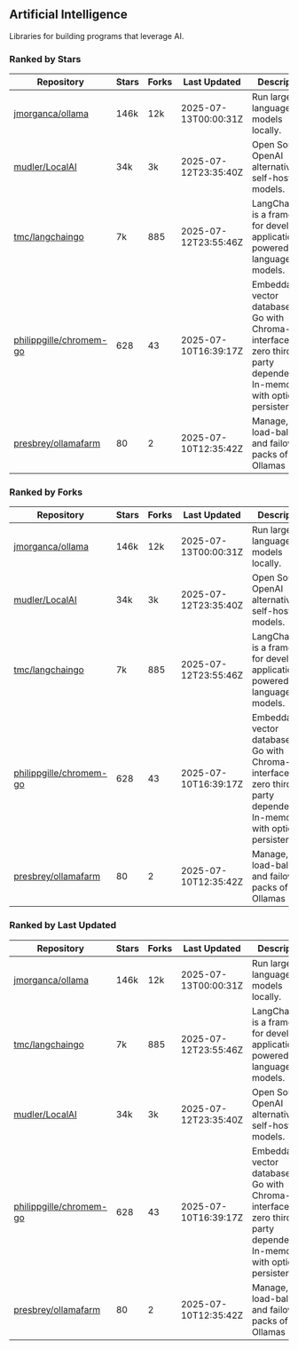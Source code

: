 ## Artificial Intelligence

Libraries for building programs that leverage AI.

### Ranked by Stars

| Repository | Stars | Forks | Last Updated | Description | 
|------------|-------|-------|--------------|-------------|
| [jmorganca/ollama](https://github.com/jmorganca/ollama) | 146k | 12k | 2025-07-13T00:00:31Z |  Run large language models locally. |
| [mudler/LocalAI](https://github.com/mudler/LocalAI) | 34k | 3k | 2025-07-12T23:35:40Z |  Open Source OpenAI alternative, self-host AI models. |
| [tmc/langchaingo](https://github.com/tmc/langchaingo) | 7k | 885 | 2025-07-12T23:55:46Z |  LangChainGo is a framework for developing applications powered by language models. |
| [philippgille/chromem-go](https://github.com/philippgille/chromem-go) | 628 | 43 | 2025-07-10T16:39:17Z |  Embeddable vector database for Go with Chroma-like interface and zero third-party dependencies. In-memory with optional persistence. |
| [presbrey/ollamafarm](https://github.com/presbrey/ollamafarm) | 80 | 2 | 2025-07-10T12:35:42Z |  Manage, load-balance, and failover packs of Ollamas |

### Ranked by Forks

| Repository | Stars | Forks | Last Updated | Description | 
|------------|-------|-------|--------------|-------------|
| [jmorganca/ollama](https://github.com/jmorganca/ollama) | 146k | 12k | 2025-07-13T00:00:31Z |  Run large language models locally. |
| [mudler/LocalAI](https://github.com/mudler/LocalAI) | 34k | 3k | 2025-07-12T23:35:40Z |  Open Source OpenAI alternative, self-host AI models. |
| [tmc/langchaingo](https://github.com/tmc/langchaingo) | 7k | 885 | 2025-07-12T23:55:46Z |  LangChainGo is a framework for developing applications powered by language models. |
| [philippgille/chromem-go](https://github.com/philippgille/chromem-go) | 628 | 43 | 2025-07-10T16:39:17Z |  Embeddable vector database for Go with Chroma-like interface and zero third-party dependencies. In-memory with optional persistence. |
| [presbrey/ollamafarm](https://github.com/presbrey/ollamafarm) | 80 | 2 | 2025-07-10T12:35:42Z |  Manage, load-balance, and failover packs of Ollamas |

### Ranked by Last Updated

| Repository | Stars | Forks | Last Updated | Description | 
|------------|-------|-------|--------------|-------------|
| [jmorganca/ollama](https://github.com/jmorganca/ollama) | 146k | 12k | 2025-07-13T00:00:31Z |  Run large language models locally. |
| [tmc/langchaingo](https://github.com/tmc/langchaingo) | 7k | 885 | 2025-07-12T23:55:46Z |  LangChainGo is a framework for developing applications powered by language models. |
| [mudler/LocalAI](https://github.com/mudler/LocalAI) | 34k | 3k | 2025-07-12T23:35:40Z |  Open Source OpenAI alternative, self-host AI models. |
| [philippgille/chromem-go](https://github.com/philippgille/chromem-go) | 628 | 43 | 2025-07-10T16:39:17Z |  Embeddable vector database for Go with Chroma-like interface and zero third-party dependencies. In-memory with optional persistence. |
| [presbrey/ollamafarm](https://github.com/presbrey/ollamafarm) | 80 | 2 | 2025-07-10T12:35:42Z |  Manage, load-balance, and failover packs of Ollamas |

